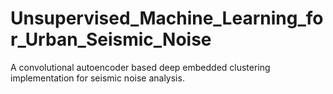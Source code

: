 # Unsupervised_Machine_Learning_for_Urban_Seismic_Noise
A convolutional autoencoder based deep embedded clustering implementation for seismic noise analysis.
